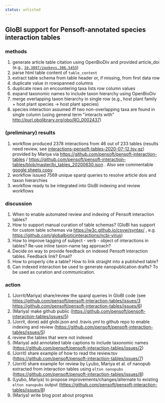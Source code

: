 ```yaml
---
status: unlisted
---
```



## GloBI support for Pensoft-annotated species interaction tables

### methods
1. generate article table citation using OpenBioDiv and provided article_doi (e.g., [```10.3897/zookeys.306.5455```](https://doi.org/10.3897/zookeys.306.5455))
1. parse html table content of ```table_content```
1. extract table schema from table header or, if missing, from first data row
1. duplicate value in rowspanned columns 
1. duplicate rows on encountering taxa lists row column values
1. expand taxonomic names to include taxon hierarchy using OpenBioDiv
1. merge overlapping taxon hierarchy in single row (e.g., host plant family + host plant species -> host plant species)
1. species interaction assumed iff two non-overlapping taxa are found in single column (using general term "interacts with" http://purl.obolibrary.org/obo/RO_0002437)

### (preliminary) results
1. workflow produced 2378 interactions from 46 out of 233 tables (results need review, see [interactions-pensoft-tables-2020-07-12.tsv.gz](interactions-pensoft-tables-2020-07-12.tsv.gz)) provided by Mariya via https://github.com/pensoft/pensoft-interaction-tables / https://github.com/pensoft/pensoft-interaction-tables/blob/master/bi_tables_20200630.json . Also see commentable [google sheets copy](https://docs.google.com/spreadsheets/d/1cXf_8WIgQzPDB0dxfHsiNZHw8Szprq2UB12R5_Qe1mk/edit?usp=sharing).
1. workflow issued 7569 unique sparql queries to resolve article dois and taxon hierarchies
1. workflow ready to be integrated into GloBI indexing and review workflows

### discussion
1. When to enable automated review and indexing of Pensoft interaction tables? 
2. How to support manual curation of table schemas? (GloBI has support for custom table schemas via https://w3c.github.io/csvw/syntax/ , e.g. https://github.com/globalbioticinteractions/ncbi-virus)
3. How to improve tagging of subject - verb - object of interactions in tables? Re-use inline taxon-name tag approach?
4. Decide on way to provide feedback on indexed Pensoft interaction tables. Feedback link? Email? 
5. How to properly cite a table? How to link straight into a published table? 
6. Can indexed interaction be used to generate nanopublication drafts? To be used as curation and communication. 

### action 

1. (Jorrit/Mariya) share/review the sparql queries in GloBI code (see https://github.com/pensoft/pensoft-interaction-tables/issues/3 https://github.com/pensoft/pensoft-interaction-tables/issues/6)
1. (Mariya) make github public (https://github.com/pensoft/pensoft-interaction-tables/issues/5)
1. (Jorrit, done) add globi.json and .travis.yml to github repo to enable indexing and review (https://github.com/pensoft/pensoft-interaction-tables/issues/5)
1. review the tables that were not indexed 
1. (Mariya) add annotated table captions to include taxonomic names (https://github.com/pensoft/pensoft-interaction-tables/issues/2)
1. (Jorrit) share example of how to read the review.tsv (https://github.com/pensoft/pensoft-interaction-tables/issues/7)
1. (Jorrit) share example for review by Lyubo, Mariya et al. of nanopub extracted from interaction tables using ```elton nanopubs``` (https://github.com/pensoft/pensoft-interaction-tables/issues/8)
1. (Lyubo, Mariya) to propose improvements/changes/alternate to existing ```elton nanopubs``` output  (https://github.com/pensoft/pensoft-interaction-tables/issues/8)
1. (Mariya) write blog post about progress
